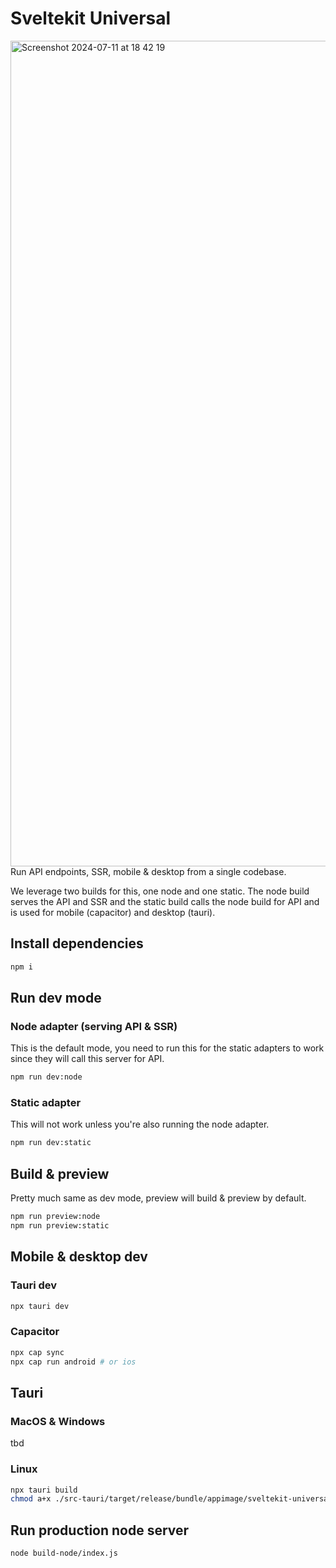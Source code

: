 # Sveltekit Universal

<img width="1321" alt="Screenshot 2024-07-11 at 18 42 19" src="https://github.com/nsarrazin/sveltekit-universal/assets/25119303/c8fc67c5-c4ce-4ab1-bc28-1b8c4577cc8a">
Run API endpoints, SSR, mobile & desktop from a single codebase.


We leverage two builds for this, one node and one static. The node build serves the API and SSR and the static build calls the node build for API and is used for mobile (capacitor) and desktop (tauri).

## Install dependencies

```bash
npm i
```

## Run dev mode

### Node adapter (serving API & SSR)

This is the default mode, you need to run this for the static adapters to work since they will call this server for API.

```bash
npm run dev:node
```

### Static adapter

This will not work unless you're also running the node adapter.

```bash
npm run dev:static
```

## Build & preview

Pretty much same as dev mode, preview will build & preview by default.

```bash
npm run preview:node
npm run preview:static
```

## Mobile & desktop dev

### Tauri dev

```bash
npx tauri dev
```

### Capacitor

```bash
npx cap sync
npx cap run android # or ios
```

## Tauri

### MacOS & Windows

tbd

### Linux

```bash
npx tauri build
chmod a+x ./src-tauri/target/release/bundle/appimage/sveltekit-universal_0.1.0_amd64.AppImage && ./src-tauri/target/release/bundle/appimage/sveltekit-universal_0.1.0_amd64.AppImage
```

## Run production node server

```bash
node build-node/index.js
```
